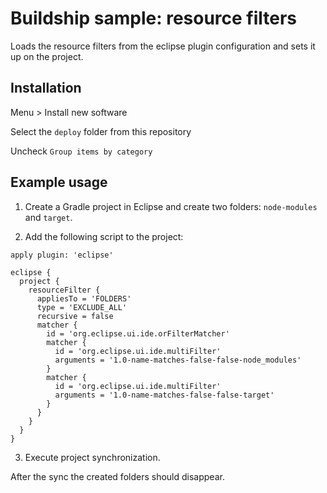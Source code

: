 # Buildship sample: resource filters

Loads the resource filters from the eclipse plugin configuration and sets it up on the project.

## Installation

Menu > Install new software 

Select the `deploy` folder from this repository

Uncheck `Group items by category`

## Example usage

1) Create a Gradle project in Eclipse and create two folders: `node-modules` and `target`.

2) Add the following script to the project:

```
apply plugin: 'eclipse'

eclipse {
  project {
    resourceFilter {
      appliesTo = 'FOLDERS'
      type = 'EXCLUDE_ALL'
      recursive = false
      matcher {
        id = 'org.eclipse.ui.ide.orFilterMatcher'
        matcher {
          id = 'org.eclipse.ui.ide.multiFilter'
          arguments = '1.0-name-matches-false-false-node_modules'
        }
        matcher {
          id = 'org.eclipse.ui.ide.multiFilter'
          arguments = '1.0-name-matches-false-false-target'
        }
      }
    }
  }
}
```

3) Execute project synchronization.

After the sync the created folders should disappear.